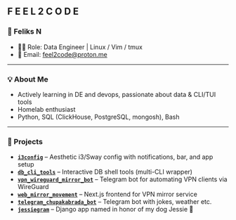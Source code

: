 ## F E E L 2 C O D E

### 👤 Feliks N

- 🧑🏽 Role: Data Engineer | Linux / Vim / tmux
- 📧 Email: [feel2code@proton.me](mailto:feel2code@proton.me)

---

### 💡 About Me

- Actively learning in DE and devops, passionate about data & CLI/TUI tools
- Homelab enthusiast
- Python, SQL (ClickHouse, PostgreSQL, mongosh), Bash

---

### 📂 Projects

- **[`i3config`](https://github.com/feel2code/i3config)** – Aesthetic i3/Sway config with notifications, bar, and app setup  
- **[`db_cli_tools`](https://github.com/feel2code/db_cli_tools)** – Interactive DB shell tools (multi-CLI wrapper)  
- **[`vpn_wireguard_mirror_bot`](https://github.com/feel2code/vpn_wireguard_mirror_bot)** – Telegram bot for automating VPN clients via WireGuard  
- **[`web_mirror_movement`](https://github.com/feel2code/web_mirror_movement)** – Next.js frontend for VPN mirror service  
- **[`telegram_chupakabrada_bot`](https://github.com/feel2code/telegram_chupakabrada_bot)** – Telegram bot with jokes, weather etc.
- **[`jessiegram`](https://github.com/feel2code/jessiegram)** – Django app named in honor of my dog Jessie 🐶

